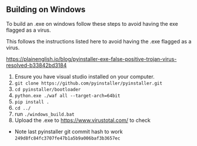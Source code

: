 ## Building on Windows

To build an .exe on windows follow these steps to avoid having the exe flagged as a virus.

This follows the instructions listed here to avoid having the .exe flagged as a virus.

https://plainenglish.io/blog/pyinstaller-exe-false-positive-trojan-virus-resolved-b33842bd3184

1. Ensure you have visual studio installed on your computer.
2. `git clone https://github.com/pyinstaller/pyinstaller.git`
3. `cd pyinstaller/bootloader`
4. `python.exe ./waf all --target-arch=64bit`
6. `pip install .`
5. `cd ../`
7. run `./windows_build.bat`
8. Upload the .exe to https://www.virustotal.com/ to check


* Note last pyinstaller git commit hash to work `249d8fc84fc3707fe47b1a5b9a006baf3b3657ec`
